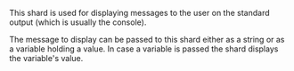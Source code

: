This shard is used for displaying messages to the user on the standard output (which is usually the console).

The message to display can be passed to this shard either as a string or as a variable holding a value. In case a variable is passed the shard displays the variable's value.
